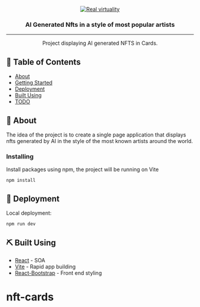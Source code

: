 <p align="center">
  <a href="" rel="noopener">
 <img src="https://i.imgur.com/WBCm1Jn.png" alt="Real virtuality"></a>
</p>

<h3 align="center">AI Generated Nfts in a style of most popular artists</h3>

---

<p align="center">Project displaying AI generated NFTS in Cards.
    <br> 
</p>

## 📝 Table of Contents

- [About](#about)
- [Getting Started](#getting_started)
- [Deployment](#deployment)
- [Built Using](#built_using)
- [TODO](../TODO.md)

## 🧐 About <a name = "about"></a>

The idea of the project is to create a single page application that displays nfts generated by AI in the style of the most known artists around the world.

### Installing <a name = "getting_started"></a>

Install packages using npm, the project will be running on Vite

```
npm install
```

## 🚀 Deployment <a name = "deployment"></a>

Local deployment:

```
npm run dev
```

## ⛏️ Built Using <a name = "built_using"></a>

- [React](https://reactjs.org/) - SOA
- [Vite](https://vitejs.dev/) - Rapid app building
- [React-Bootstrap](https://react-bootstrap.github.io/) - Front end styling

# nft-cards
